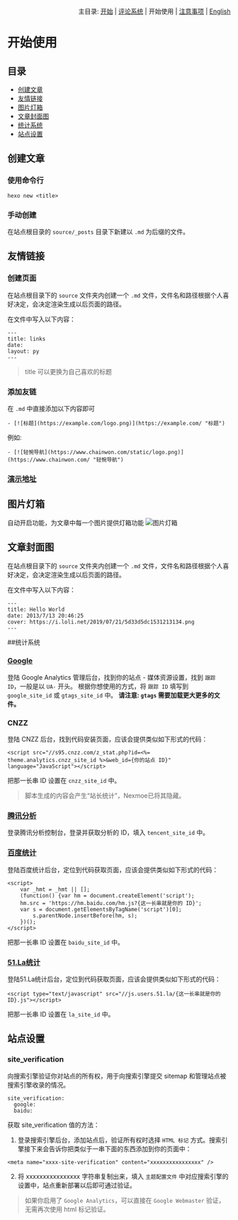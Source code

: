 <div align="right">主目录: <a title="开始" href="https://github.com/nexmoe/hexo-theme-nexmoe/blob/master/WIKI/start.md">开始</a> | <a title="评论系统" href="https://github.com/nexmoe/hexo-theme-nexmoe/blob/master/WIKI/comment.md">评论系统</a> | 开始使用 | <a title="注意事项" href="https://github.com/nexmoe/hexo-theme-nexmoe/blob/master/WIKI/notice.md">注意事项</a> | <a title="English" href="https://github.com/nexmoe/hexo-theme-nexmoe/blob/master/WIKI/en/use.md">English</a></div>

# 开始使用

## 目录

- [创建文章](#%E5%88%9B%E5%BB%BA%E6%96%87%E7%AB%A0)
- [友情链接](#%E5%8F%8B%E6%83%85%E9%93%BE%E6%8E%A5)
- [图片灯箱](#%E5%9B%BE%E7%89%87%E7%81%AF%E7%AE%B1)
- [文章封面图](#%E6%96%87%E7%AB%A0%E5%B0%81%E9%9D%A2%E5%9B%BE)
- [统计系统](#%E7%BB%9F%E8%AE%A1%E7%B3%BB%E7%BB%9F)
- [站点设置](#%E7%AB%99%E7%82%B9%E8%AE%BE%E7%BD%AE)

## 创建文章

### 使用命令行
```
hexo new <title>
```
### 手动创建

在站点根目录的 `source/_posts` 目录下新建以 `.md` 为后缀的文件。

## 友情链接

### 创建页面
在站点根目录下的 `source` 文件夹内创建一个 `.md` 文件，文件名和路径根据个人喜好决定，会决定渲染生成以后页面的路径。

在文件中写入以下内容：
```
---
title: links
date:
layout: py
---
```
>title 可以更换为自己喜欢的标题

### 添加友链

在 `.md` 中直接添加以下内容即可
```
- [![标题](https://example.com/logo.png)](https://example.com/ "标题")
```
例如:
```
- [![轻惋导航](https://www.chainwon.com/static/logo.png)](https://www.chainwon.com/ "轻惋导航")
```
### [演示地址](https://nexmoe.com/PY.html)

## 图片灯箱

自动开启功能，为文章中每一个图片提供灯箱功能
![图片灯箱](https://nexmoe.com/images/pasted-4.png "图片灯箱")

## 文章封面图

在站点根目录下的 `source` 文件夹内创建一个 `.md` 文件，文件名和路径根据个人喜好决定，会决定渲染生成以后页面的路径。

在文件中写入以下内容：
```
---
title: Hello World
date: 2013/7/13 20:46:25
cover: https://i.loli.net/2019/07/21/5d33d5dc1531213134.png
---
```

##统计系统

### [Google](https://analytics.google.com)

登陆 Google Analytics 管理后台，找到你的站点 - 媒体资源设置，找到 `跟踪 ID`，一般是以 `UA-` 开头。
根据你想使用的方式，将 `跟踪 ID` 填写到 `google_site_id` 或 `gtags_site_id` 中。
**请注意: `gtags` 需要加载更大更多的文件。**

### CNZZ

登陆 CNZZ 后台，找到代码安装页面，应该会提供类似如下形式的代码：
```
<script src="//s95.cnzz.com/z_stat.php?id=<%= theme.analytics.cnzz_site_id %>&web_id={你的站点 ID}" language="JavaScript"></script>
```
把那一长串 ID 设置在 `cnzz_site_id` 中。

>脚本生成的内容会产生“站长统计”，Nexmoe已将其隐藏。

### [腾讯分析](http://ta.qq.com)

登录腾讯分析控制台，登录并获取分析的 ID，填入 `tencent_site_id` 中。

### [百度统计](http://tongji.baidu.com/)

登陆百度统计后台，定位到代码获取页面，应该会提供类似如下形式的代码：
```
<script>
    var _hmt = _hmt || [];
    (function() {var hm = document.createElement('script');
    hm.src = 'https://hm.baidu.com/hm.js?{这一长串就是你的 ID}';
    var s = document.getElementsByTagName('script')[0];
        s.parentNode.insertBefore(hm, s);
    })();
</script>
```
把那一长串 ID 设置在 `baidu_site_id` 中。

### [51.La统计](https://www.51.la/)

登陆51.La统计后台，定位到代码获取页面，应该会提供类似如下形式的代码：
```
<script type="text/javascript" src="//js.users.51.la/{这一长串就是你的 ID}.js"></script>
```
把那一长串 ID 设置在 `la_site_id` 中。

## 站点设置

### site_verification

向搜索引擎验证你对站点的所有权，用于向搜索引擎提交 sitemap 和管理站点被搜索引擎收录的情况。
```
site_verification:
  google:
  baidu:
```

获取 site_verification 值的方法：
1. 登录搜索引擎后台，添加站点后，验证所有权时选择 `HTML 标记` 方式。搜索引擎接下来会告诉你把类似于一串下面的东西添加到你的页面中：
```
<meta name="xxxx-site-verification" content="xxxxxxxxxxxxxxxx" />
```
2. 将 xxxxxxxxxxxxxxxx 字符串复制出来，填入 `主题配置文件` 中对应搜索引擎的设置中，站点重新部署以后即可通过验证。

>如果你启用了 `Google Analytics`，可以直接在 `Google Webmaster` 验证，无需再次使用 html 标记验证。